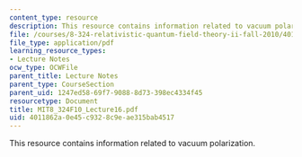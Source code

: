 ```yaml
---
content_type: resource
description: This resource contains information related to vacuum polarization.
file: /courses/8-324-relativistic-quantum-field-theory-ii-fall-2010/4011862a0e45c9328c9eae315bab4517_MIT8_324F10_Lecture16.pdf
file_type: application/pdf
learning_resource_types:
- Lecture Notes
ocw_type: OCWFile
parent_title: Lecture Notes
parent_type: CourseSection
parent_uid: 1247ed58-69f7-9088-8d73-398ec4334f45
resourcetype: Document
title: MIT8_324F10_Lecture16.pdf
uid: 4011862a-0e45-c932-8c9e-ae315bab4517
---
```

This resource contains information related to vacuum polarization.

